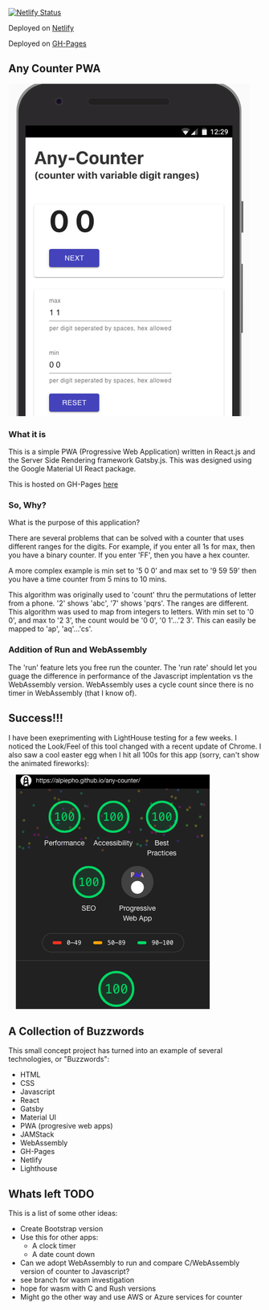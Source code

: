 
[![Netlify Status](https://api.netlify.com/api/v1/badges/e45fa791-f2d6-4edd-b9a3-fd09e192f86d/deploy-status)](https://app.netlify.com/sites/elated-hypatia-4f4711/deploys)

Deployed on [Netlify](https://elated-hypatia-4f4711.netlify.com)

Deployed on [GH-Pages](https://alpiepho.github.io/any-counter/)


## Any Counter PWA

![any-counter](./any_counter.png)


### What it is
This is a simple PWA (Progressive Web Application) written in React.js and the Server Side Rendering framework Gatsby.js. This was designed using the Google Material UI React package.

This is hosted on GH-Pages [here](https://alpiepho.github.io/any-counter/)

### So, Why?

What is the purpose of this application?

There are several problems that can be solved with a counter that uses different ranges for the digits. For example, if you enter all 1s for max, then you have a binary counter. If you enter 'FF', then you have a hex counter.

A more complex example is min set to '5 0 0' and max set to '9 59 59' then you have a time counter from 5 mins to 10 mins.

This algorithm was originally used to 'count' thru the permutations of letter from a phone. '2' shows 'abc', '7' shows 'pqrs'. The ranges are different. This algorithm was used to map from integers to letters. With min set to '0 0', and max to '2 3', the count would be '0 0', '0 1'...'2 3'. This can easily be mapped to 'ap', 'aq'...'cs'.

### Addition of Run and WebAssembly

The 'run' feature lets you free run the counter. The 'run rate'
should let you guage the difference in
performance of the Javascript implentation vs the WebAssembly
version.  WebAssembly uses a cycle count since there is no timer 
in WebAssembly (that I know of).


## Success!!!

I have been exeprimenting with LightHouse testing for a few weeks.  I noticed the Look/Feel of this tool changed with a recent update of Chrome.  I also saw a cool easter egg when I hit all 100s for this app (sorry, can't show the animated fireworks):

![lighthouse fireworks](./lighthouse_fireworks.png)


## A Collection of Buzzwords

This small concept project has turned into an example of several technologies,
or "Buzzwords":

- HTML
- CSS
- Javascript
- React
- Gatsby
- Material UI
- PWA (progresive web apps)
- JAMStack
- WebAssembly
- GH-Pages
- Netlify
- Lighthouse


##  Whats left TODO

This is a list of some other ideas:

- Create Bootstrap version
- Use this for other apps:
    - A clock timer
    - A date count down
- Can we adopt WebAssembly to run and compare C/WebAssembly version of counter to Javascript?
- see branch for wasm investigation
- hope for wasm with C and Rush versions
- Might go the other way and use AWS or Azure services for counter



